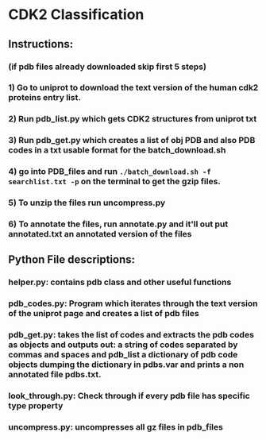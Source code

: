 # CDK2 Classification

## Instructions:
### (if pdb files already downloaded skip first 5 steps)

### 1) Go to uniprot to download the text version of the human cdk2 proteins entry list.
### 2) Run pdb_list.py which gets CDK2 structures from uniprot txt
### 3) Run pdb_get.py which creates a list of obj PDB and also PDB codes in a txt usable format for the batch_download.sh
### 4) go into PDB_files and run ```./batch_download.sh -f searchlist.txt -p``` on the terminal to get the gzip files.
### 5) To unzip the files run uncompress.py

### 6) To annotate the files, run annotate.py and it'll out put annotated.txt an annotated version of the files


## Python File descriptions:

### helper.py: contains pdb class and other useful functions

### pdb_codes.py: Program which iterates through the text version of the uniprot page and creates a list of pdb files

### pdb_get.py: takes the list of codes and extracts the pdb codes as objects and outputs out: a string of codes separated by commas and spaces and pdb_list a dictionary of pdb code objects dumping the dictionary in pdbs.var and prints a non annotated file pdbs.txt.

### look_through.py: Check through if every pdb file has specific type property

### uncompress.py: uncompresses all gz files in pdb_files 